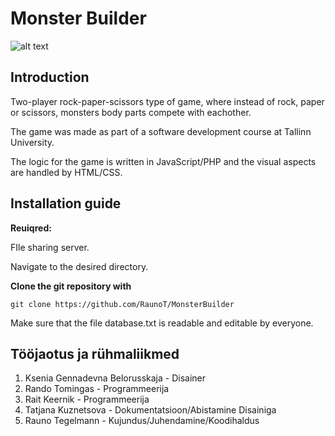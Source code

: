 # Monster Builder
![alt text](https://github.com/RaunoT/MonsterBuilder/blob/master/assets/screenshot.gif?raw=true "Screenshot")

## Introduction

Two-player rock-paper-scissors type of game, where instead of rock, paper or scissors,
monsters body parts compete with eachother.

The game was made as part of a software development course at Tallinn University.

The logic for the game is written in JavaScript/PHP and the visual aspects are handled by HTML/CSS.


## Installation guide

**Reuiqred:**

FIle sharing server.

Navigate to the desired directory.

**Clone the git repository with**
```
git clone https://github.com/RaunoT/MonsterBuilder
```

Make sure that the file database.txt is readable and editable by everyone.

## Tööjaotus ja rühmaliikmed

1. Ksenia Gennadevna Belorusskaja - Disainer
2. Rando Tomingas - Programmeerija
3. Rait Keernik - Programmeerija
4. Tatjana Kuznetsova - Dokumentatsioon/Abistamine Disainiga
5. Rauno Tegelmann - Kujundus/Juhendamine/Koodihaldus